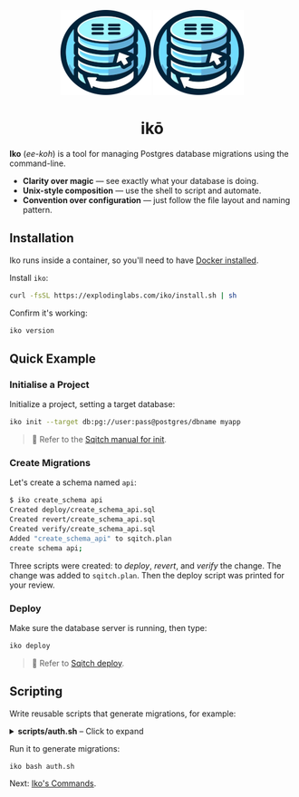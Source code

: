 <p align="center">
  <img alt="Iko logo" height="150" src="https://github.com/explodinglabs/iko/blob/main/images/logo-light.png?raw=true#gh-light-mode-only" />
  <img alt="Iko logo" height="150" src="https://github.com/explodinglabs/iko/blob/main/images/logo-dark.png?raw=true#gh-dark-mode-only" />
</p>

<h1 align="center">
  ikō
</h1>

**Iko** (_ee-koh_) is a tool for managing Postgres database migrations using
the command-line.

- **Clarity over magic** — see exactly what your database is doing.
- **Unix-style composition** — use the shell to script and automate.
- **Convention over configuration** — just follow the file layout and naming pattern.

## Installation

Iko runs inside a container, so you'll need to have [Docker
installed](https://docs.docker.com/get-docker/).

Install `iko`:

```sh
curl -fsSL https://explodinglabs.com/iko/install.sh | sh
```

Confirm it's working:

```sh
iko version
```

## Quick Example

### Initialise a Project

Initialize a project, setting a target database:

```sh
iko init --target db:pg://user:pass@postgres/dbname myapp
```

> 📖 Refer to the [Sqitch manual for
> init](https://sqitch.org/docs/manual/sqitch-init/).

### Create Migrations

Let's create a schema named `api`:

```sh
$ iko create_schema api
Created deploy/create_schema_api.sql
Created revert/create_schema_api.sql
Created verify/create_schema_api.sql
Added "create_schema_api" to sqitch.plan
create schema api;
```

Three scripts were created: to _deploy_, _revert_, and _verify_ the change. The
change was added to `sqitch.plan`. Then the deploy script was printed for your
review.

### Deploy

Make sure the database server is running, then type:

```sh
iko deploy
```

> 📖 Refer to [Sqitch
> deploy](https://sqitch.org/docs/manual/sqitch-deploy/).

## Scripting

Write reusable scripts that generate migrations, for example:

<details>
  <summary><b>scripts/auth.sh</b> – <a>Click to expand</a></summary>

```sh
# Create an auth schema
create_schema auth

# Create an auth.user table
create_table_as auth.user <<'EOF'
create table auth.user (
  username text primary key check (length(username) >= 3),
  password text not null check (length(password) < 512),
  role name not null check (length(role) < 512)
);
EOF

# Create a function that encrypts passwords
create_function_as auth.encrypt_pass <<'EOF'
create function auth.encrypt_pass () returns trigger language plpgsql as $$
begin
  if tg_op = 'INSERT' or new.password <> old.password then
    new.password = crypt(new.password, gen_salt('bf'));
  end if;
  return new;
end; $$
EOF

# Call encrypt_pass when a user is inserted or updated
create_trigger encrypt_pass auth.user auth.encrypt_pass
```

</details>

Run it to generate migrations:

```sh
iko bash auth.sh
```

Next: [Iko's Commands](COMMANDS.md).
